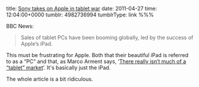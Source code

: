 title: [Sony takes on Apple in tablet war](http://www.bbc.co.uk/news/13191269)
date: 2011-04-27
time: 12:04:00+0000
tumblr: 4982736994
tumblrType: link
%%%

BBC News:

> Sales of tablet PCs have been booming globally, led by the success of Apple’s iPad.

This must be frustrating for Apple. Both that their beautiful iPad is referred to as a “PC” and that, as Marco Arment says,  ‘[There really isn’t much of a “tablet” market][M]’. It's basically just the iPad.

The whole article is a bit ridiculous.

[M]: http://www.marco.org/2010/12/31/there-really-isnt-much-of-a-tablet-market
